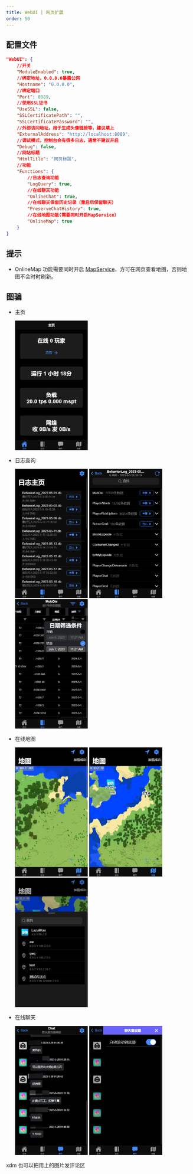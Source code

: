 ```yaml
---
title: WebUI | 网页扩展
order: 50
---
```


## 配置文件

```json
"WebUI": {
    //开关
    "ModuleEnabled": true,
    //绑定地址，0.0.0.0暴露公网
    "Hostname": "0.0.0.0",
    //绑定端口
    "Port": 8089,
    //使用SSL证书
    "UseSSL": false,
    "SSLCertificatePath": "",
    "SSLCertificatePassword": "",
    //外部访问地址，用于生成头像链接等，建议填上
    "ExternalAddress": "http://localhost:8089",
    //调试模式，控制台会有很多日志，通常不建议开启
    "Debug": false,
    //网站标题
    "HtmlTitle": "网页标题",
    //功能
    "Functions": {
        //日志查询功能
        "LogQuery": true,
        //在线聊天功能
        "OnlineChat": true,
        //在线聊天保留历史记录（重启后保留聊天）
        "PreserveChatHistory": true,
        //在线地图功能(需要同时开启MapService）
        "OnlineMap": true
    }
}
```

## 提示

- OnlineMap 功能需要同时开启 [MapService](map.md)，方可在网页查看地图，否则地图不会时时刷新。

## 图骗

- 主页

  <img src="../../images/webui/home.png" style="zoom:50%"  />

- 日志查询

  <img src="../../images/webui/log.png" style="zoom:50%"  />
  <img src="../../images/webui/log_table.png" style="zoom:50%"  />
  <img src="../../images/webui/log_data.png" style="zoom:50%"  />

- 在线地图

  <img src="../../images/webui/map.png" style="zoom:50%"  />
  <img src="../../images/webui/map2.png" style="zoom:50%"  />
  <img src="../../images/webui/map3.png" style="zoom:50%"  />

- 在线聊天

  <img src="../../images/webui/chat.png" style="zoom:50%" />
  <img src="../../images/webui/chat_settings.png" style="zoom:50%" />

xdm 也可以把用上的图片发评论区

